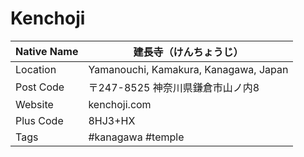 # Kenchoji

| Native Name | 建長寺（けんちょうじ）                |
|-------------|---------------------------------------|
| Location    | Yamanouchi, Kamakura, Kanagawa, Japan |
| Post Code   | 〒247-8525 神奈川県鎌倉市山ノ内8      |
| Website     | kenchoji.com                          |
| Plus Code   | 8HJ3+HX                               |
| Tags        | #kanagawa #temple                     |
